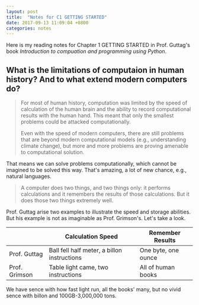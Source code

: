 ```yaml
---
layout: post
title:  "Notes for C1 GETTING STARTED"
date: 2017-09-13 11:09:04 +0800
categories: notes
---
```


Here is my reading notes for Chapter 1 GETTING STARTED in Prof. Guttag's book *Introduction to compuation and programming using Python*.

## What is the limitations of computaion in human history? And to what extend modern computers do?

> For most of human history, computation was limited by the speed of calculation of the human brain and the ability to record computational results with the human hand. This meant that only the smallest problems could be attacked computationally. 
>
> Even with the speed of modern computers, there are still problems that are beyond modern computational models (e.g., understanding climate change), but more and more problems are proving amenable to computational solution.

That means we can solve problems computationally, which cannot be imagined to be solved this way. That's amazing, a lot of new chance, e.g., natural languages.

> A computer does two things, and two things only: it performs calculations and it remembers the results of those calculations. But it does those two things extremely well.

Prof. Guttag arise two examples to illustrate the speed and storage abilities. But his example is not as imaginable as Prof. Grimson's. Let's take a look.

|               | Calculation Speed                        | Remember Results    |
| ------------- | ---------------------------------------- | ------------------- |
| Prof. Guttag  | Ball fell half meter, a billon instructions | One byte, one ounce |
| Prof. Grimson | Table light came, two instructions       | All of human books  |

We have sence with how fast light run, all the books' many, but no vivid sence with billon and 100GB-3,000,000 tons.

